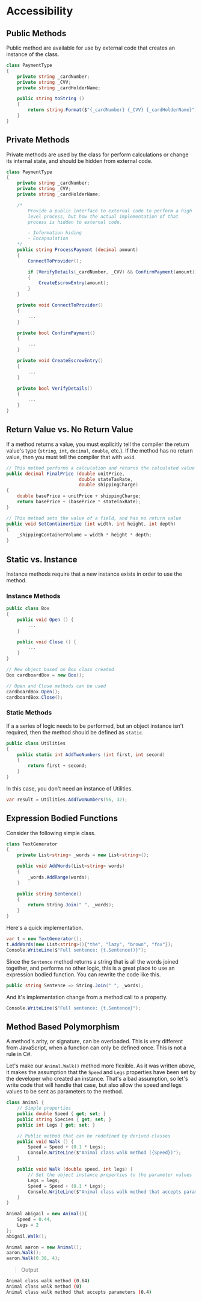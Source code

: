 # Accessibility

## Public Methods

Public method are available for use by external code that creates an instance of the class.

```cs
class PaymentType
{
    private string _cardNumber;
    private string _CVV;
    private string _cardHolderName;

    public string toString ()
    {
        return string.Format($"{_cardNumber} {_CVV} {_cardHolderName}")
    }
}
```

## Private Methods

Private methods are used by the class for perform calculations or change its internal state, and should be hidden from external code.

```cs
class PaymentType
{
    private string _cardNumber;
    private string _CVV;
    private string _cardHolderName;

    /*
        Provide a public interface to external code to perform a high
        level process, but how the actual implementation of that
        process is hidden to external code.

        - Information hiding
        - Encapsulation
    */
    public string ProcessPayment (decimal amount)
    {
        ConnectToProvider();

        if (VerifyDetails(_cardNumber, _CVV) && ConfirmPayment(amount))
        {
            CreateEscrowEntry(amount);
        }
    }

    private void ConnectToProvider()
    {
        ...
    }

    private bool ConfirmPayment()
    {
        ...
    }

    private void CreateEscrowEntry()
    {
        ...
    }

    private bool VerifyDetails()
    {
        ...
    }
}
```

## Return Value vs. No Return Value

If a method returns a value, you must explicitly tell the compiler the return value's type (`string`, `int`, `decimal`, `double`, etc.). If the method has no return value, then you must tell the compiler that with `void`.

```cs
// This method performs a calculation and returns the calculated value
public decimal FinalPrice (double unitPrice,
                           double stateTaxRate,
                           double shippingCharge)
{
    double basePrice = unitPrice + shippingCharge;
    return basePrice + (basePrice * stateTaxRate);
}

// This method sets the value of a field, and has no return value
public void SetContainerSize (int width, int height, int depth)
{
    _shippingContainerVolume = width * height * depth;
}
```

## Static vs. Instance

Instance methods require that a new instance exists in order to use the method.

### Instance Methods

```cs
public class Box
{
    public void Open () {
        ...
    }

    public void Close () {
        ...
    }
}

// New object based on Box class created
Box cardboardBox = new Box();

// Open and Close methods can be used
cardboardBox.Open();
cardboardBox.Close();
```

### Static Methods

If a a series of logic needs to be performed, but an object instance isn't required, then the method should be defined as `static`.

```cs
public class Utilities
{
    public static int AddTwoNumbers (int first, int second)
    {
        return first + second;
    }
}
```

In this case, you don't need an instance of Utilities.

```cs
var result = Utilities.AddTwoNumbers(56, 32);
```

## Expression Bodied Functions

Consider the following simple class.

```cs
class TextGenerator
{
    private List<string> _words = new List<string>();

    public void AddWords(List<string> words)
    {
        _words.AddRange(words);
    }

    public string Sentence()
    {
        return String.Join(" ", _words);
    }
}
```

Here's a quick implementation.

```cs
var t = new TextGenerator();
t.AddWords(new List<string>(){"the", "lazy", "brown", "fox"});
Console.WriteLine($"Full sentence: {t.Sentence()}");
```

Since the `Sentence` method returns a string that is all the words joined together, and performs no other logic, this is a great place to use an expression bodied function. You can rewrite the code like this.

```cs
public string Sentence => String.Join(" ", _words);
```

And it's implementation change from a method call to a property.

```cs
Console.WriteLine($"Full sentence: {t.Sentence}");
```

## Method Based Polymorphism

A method's arity, or signature, can be overloaded. This is very different from JavaScript, when a function can only be defined once. This is not a rule in C#.

Let's make our `Animal.Walk()` method more flexible. As it was written above, it makes the assumption that the `Speed` and `Legs` properties have been set by the developer who created an instance. That's a bad assumption, so let's write code that will handle that case, but also allow the speed and legs values to be sent as parameters to the method.

```cs
class Animal {
    // Simple properties
    public double Speed { get; set; }
    public string Species { get; set; }
    public int Legs { get; set; }

    // Public method that can be redefined by derived classes
    public void Walk () {
        Speed = Speed + (0.1 * Legs);
        Console.WriteLine($"Animal class walk method ({Speed})");
    }

    public void Walk (double speed, int legs) {
        // Set the object instance properties to the parameter values
        Legs = legs;
        Speed = Speed + (0.1 * Legs);
        Console.WriteLine($"Animal class walk method that accepts parameters ({Speed})");
    }
}

Animal abigail = new Animal(){
    Speed = 0.44,
    Legs = 2
};
abigail.Walk();

Animal aaron = new Animal();
aaron.Walk();
aaron.Walk(0.38, 4);
```

> Output

```sh
Animal class walk method (0.64)
Animal class walk method (0)
Animal class walk method that accepts parameters (0.4)
```
